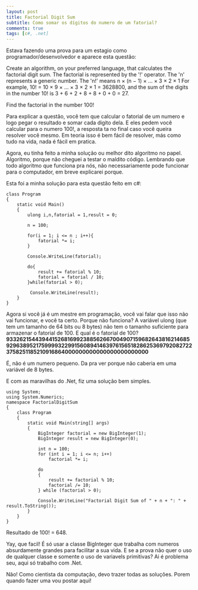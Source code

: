 ```yaml
---
layout: post
title: Factorial Digit Sum
subtitle: Como somar os dígitos do numero de um fatorial?
comments: true
tags: [c#, .net]
---
```


Estava fazendo uma prova para um estagio como programador/desenvolvedor e aparece esta questão:

Create an algorithm, on your preferred language, that calculates the factorial digit sum. The factorial is represented by the '!' operator. The 'n' represents a generic number.
The 'n!' means n × (n − 1) × ... × 3 × 2 × 1
For example, 10! = 10 × 9 × ... × 3 × 2 × 1 = 3628800,
and the sum of the digits in the number 10! is 3 + 6 + 2 + 8 + 8 + 0 + 0 = 27.

Find the factorial in the number 100!

Para explicar a questão, você tem que calcular o fatorial de um numero e logo pegar o resultado e somar cada digito dela. E eles pedem você calcular para o numero 100!, a resposta ta no final caso você queira resolver você mesmo. Em teoria isso é bem fácil de resolver, más como tudo na vida, nada é fácil em pratica.

Agora, eu tinha feito a minha solução ou melhor dito algoritmo no papel. Algoritmo, porque não cheguei a testar o maldito código. Lembrando que todo algoritmo que funciona pra nós, não necessariamente pode funcionar para o computador, em breve explicarei porque.

Esta foi a minha solução para esta questão feito em c#:

```
class Program
{
    static void Main()
    {
        ulong i,n,fatorial = 1,result = 0;

        n = 100;

        for(i = 1; i <= n ; i++){
            fatorial *= i;
        }

        Console.WriteLine(fatorial);

        do{
            result += fatorial % 10;
            fatorial = fatorial / 10;
        }while(fatorial > 0);

         Console.WriteLine(result);
    }
}
```

Agora si você já é um mestre em programação, você vai falar que isso não vai funcionar, e você ta certo. Porque não funciona? A variável ulong (que tem um tamanho de 64 bits ou 8 bytes) não tem o tamanho suficiente para armazenar  o fatorial de 100.
E qual é o fatorial de 100?
**93326215443944152681699238856266700490715968264381621468592963895217599993229915608941463976156518286253697920827223758251185210916864000000000000000000000000**

É, não é um numero pequeno. Da pra ver porque não caberia em uma variável de 8 bytes.

E com as maravilhas do .Net, fiz uma solução bem simples.
```
using System;
using System.Numerics;
namespace FactorialDigitSum
{
    class Program
    {
        static void Main(string[] args)
        {
            BigInteger factorial = new BigInteger(1);
            BigInteger result = new BigInteger(0);

            int n = 100;
            for (int i = 1; i <= n; i++)
                factorial *= i;

            do
            {
                result += factorial % 10;
                factorial /= 10;
            } while (factorial > 0);

            Console.WriteLine("Factorial Digit Sum of " + n + ": " + result.ToString());
        }
    }
}
```
Resultado de 100! = 648.

Yay, que facil! É só usar a classe BigInteger que trabalha com numeros absurdamente grandes para facilitar a sua vida. E se a prova não quer o uso de qualquer classe e somente o uso de variavels primitivas? Ai é problema seu, aqui só trabalho com .Net.

Não! Como cientista  da computação, devo trazer todas as soluções. Porem quando fazer uma vou postar aqui!

